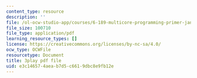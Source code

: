 ```yaml
---
content_type: resource
description: ''
file: /ol-ocw-studio-app/courses/6-189-multicore-programming-primer-january-iap-2007/e3c146574aeab7d5c6619dbc8e9fb12e_Y1mrnc1hz9g.pdf
file_size: 100710
file_type: application/pdf
learning_resource_types: []
license: https://creativecommons.org/licenses/by-nc-sa/4.0/
ocw_type: OCWFile
resourcetype: Document
title: 3play pdf file
uid: e3c14657-4aea-b7d5-c661-9dbc8e9fb12e
---
```

